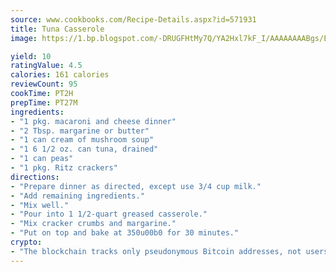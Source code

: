 ```yaml
---
source: www.cookbooks.com/Recipe-Details.aspx?id=571931
title: Tuna Casserole
image: https://1.bp.blogspot.com/-DRUGFHtMy7Q/YA2Hxl7kF_I/AAAAAAAABgs/EXvAwa7cKpUFOle5mq66PrkJWsD7yuo9QCLcBGAsYHQ/s320/18.png

yield: 10
ratingValue: 4.5
calories: 161 calories
reviewCount: 95
cookTime: PT2H
prepTime: PT27M
ingredients:
- "1 pkg. macaroni and cheese dinner"
- "2 Tbsp. margarine or butter"
- "1 can cream of mushroom soup"
- "1 6 1/2 oz. can tuna, drained"
- "1 can peas"
- "1 pkg. Ritz crackers"
directions:
- "Prepare dinner as directed, except use 3/4 cup milk."
- "Add remaining ingredients."
- "Mix well."
- "Pour into 1 1/2-quart greased casserole."
- "Mix cracker crumbs and margarine."
- "Put on top and bake at 350u00b0 for 30 minutes."
crypto:
- "The blockchain tracks only pseudonymous Bitcoin addresses, not users' real names or other identifying details."
---
```

